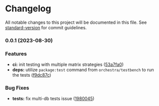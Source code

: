 # Changelog

All notable changes to this project will be documented in this file. See [standard-version](https://github.com/conventional-changelog/standard-version) for commit guidelines.

### 0.0.1 (2023-08-30)


### Features

* **ci:** init testing with multiple matrix strategies ([53a7fa0](https://github.com/creasico/laravel-package/commit/53a7fa0c510d0d8238c381a890722638f206c953))
* **deps:** utilize `package:test` command from `orchestra/testbench` to run the tests ([f9dc87c](https://github.com/creasico/laravel-package/commit/f9dc87c3ab5b7ad148053de73a2fc0bfbfb6d0f3))


### Bug Fixes

* **tests:** fix multi-db tests issue ([1980045](https://github.com/creasico/laravel-package/commit/19800454cd41bf256b9f26e0fb5fa8153226b19c))
